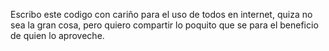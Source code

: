 Escribo este codigo con cariño para el uso de todos en internet, quiza no sea la gran cosa, pero quiero compartir lo poquito que se para el beneficio de quien lo aproveche.
